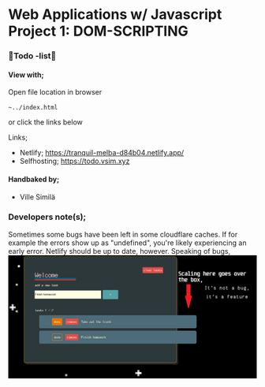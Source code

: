 # Web Applications w/ Javascript Project 1: DOM-SCRIPTING
### :star2:Todo -list:star2:

#### View with;
Open file location in browser
```
~../index.html
```

or click the links below

Links;
- Netlify; https://tranquil-melba-d84b04.netlify.app/
- Selfhosting; https://todo.vsim.xyz


#### Handbaked by;
* Ville Similä

### Developers note(s);
Sometimes some bugs have been left in some cloudflare caches. If for example the errors show up as "undefined", you're likely experiencing an early error. Netlify should be up to date, however.
Speaking of bugs, 
![Alt text](img/scaling.png?raw=true "It's a feature")
